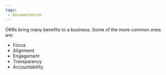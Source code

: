 ```yaml
---
tags: 
 - documentation
---
```

OKRs bring many benefits to a business. Some of the more common ones are:
-   Focus
-   Alignment
-   Engagement
-   Transparency
-   Accountability